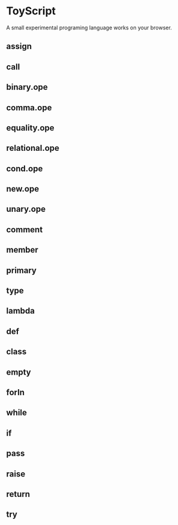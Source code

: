 ToyScript
=========

A small experimental programing language works on your browser.

## assign

## call

## binary.ope
## comma.ope
## equality.ope
## relational.ope
## cond.ope
## new.ope
## unary.ope

## comment
## member
## primary
## type

## lambda
## def
## class

## empty

## forIn
## while

## if
## pass
## raise
## return
## try
